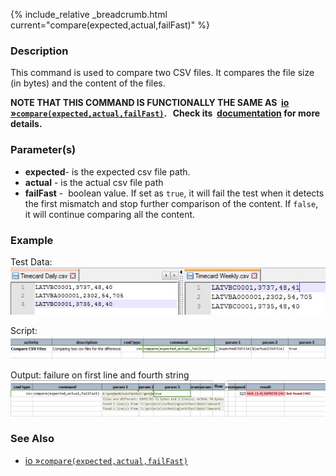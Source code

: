 {% include_relative _breadcrumb.html current="compare(expected,actual,failFast)" %}


### Description
This command is used to compare two CSV files. It compares the file size (in bytes) and the content of the files. 

**NOTE THAT THIS COMMAND IS FUNCTIONALLY THE SAME AS 
[io &raquo;`compare(expected,actual,failFast)`](../io/compare(expected,actual,failFast).html).   Check its 
[documentation](../io/compare(expected,actual,failFast).html) for more details.**


### Parameter(s)
- **expected**\- is the expected csv file path.
- **actual** \- is the actual csv file path
- **failFast** \-  boolean value. If set as `true`, it will fail the test when it detects the first mismatch and stop 
  further comparison of the content. If `false`, it will continue comparing all the content.


### Example
Test Data:
![data](image/compare_01.png)

Script:
![script](image/compare_02.png)

Output: failure on first line and fourth string
![output](image/compare_03.png)


### See Also
- [io &raquo;`compare(expected,actual,failFast)`](../io/compare(expected,actual,failFast).html)
